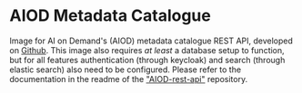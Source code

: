 # AIOD Metadata Catalogue

Image for AI on Demand's (AIOD) metadata catalogue REST API, developed on [Github](https://github.com/aiondemand/AIOD-rest-api/).
This image also requires _at least_ a database setup to function, but for all features authentication (through keycloak) and 
search (through elastic search) also need to be configured.
Please refer to the documentation in the readme of the ["AIOD-rest-api"](https://github.com/aiondemand/AIOD-rest-api) repository.